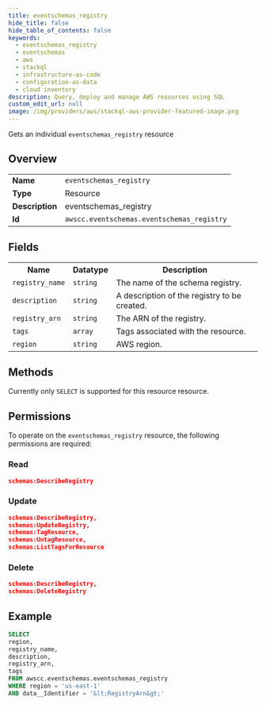 ```yaml
---
title: eventschemas_registry
hide_title: false
hide_table_of_contents: false
keywords:
  - eventschemas_registry
  - eventschemas
  - aws
  - stackql
  - infrastructure-as-code
  - configuration-as-data
  - cloud inventory
description: Query, deploy and manage AWS resources using SQL
custom_edit_url: null
image: /img/providers/aws/stackql-aws-provider-featured-image.png
---
```

Gets an individual <code>eventschemas_registry</code> resource

## Overview
<table><tbody>
<tr><td><b>Name</b></td><td><code>eventschemas_registry</code></td></tr>
<tr><td><b>Type</b></td><td>Resource</td></tr>
<tr><td><b>Description</b></td><td>eventschemas_registry</td></tr>
<tr><td><b>Id</b></td><td><code>awscc.eventschemas.eventschemas_registry</code></td></tr>
</tbody></table>

## Fields
<table><tbody>
<tr><th>Name</th><th>Datatype</th><th>Description</th></tr>
<tr><td><code>registry_name</code></td><td><code>string</code></td><td>The name of the schema registry.</td></tr>
<tr><td><code>description</code></td><td><code>string</code></td><td>A description of the registry to be created.</td></tr>
<tr><td><code>registry_arn</code></td><td><code>string</code></td><td>The ARN of the registry.</td></tr>
<tr><td><code>tags</code></td><td><code>array</code></td><td>Tags associated with the resource.</td></tr>
<tr><td><code>region</code></td><td><code>string</code></td><td>AWS region.</td></tr>

</tbody></table>

## Methods
Currently only <code>SELECT</code> is supported for this resource resource.

## Permissions

To operate on the <code>eventschemas_registry</code> resource, the following permissions are required:

### Read
```json
schemas:DescribeRegistry
```

### Update
```json
schemas:DescribeRegistry,
schemas:UpdateRegistry,
schemas:TagResource,
schemas:UntagResource,
schemas:ListTagsForResource
```

### Delete
```json
schemas:DescribeRegistry,
schemas:DeleteRegistry
```


## Example
```sql
SELECT
region,
registry_name,
description,
registry_arn,
tags
FROM awscc.eventschemas.eventschemas_registry
WHERE region = 'us-east-1'
AND data__Identifier = '&lt;RegistryArn&gt;'
```

